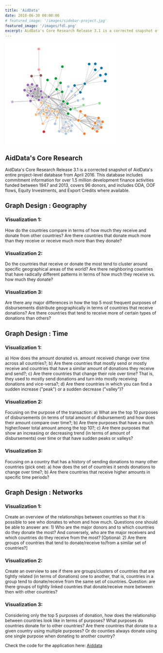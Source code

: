 ```yaml
---
title: 'AidData'
date: 2018-06-30 00:00:00
# featured_image: '/images/sidebar-project.jpg'
featured_image: '/images/fdl.png'
excerpt: AidData's Core Research Release 3.1 is a corrected snapshot of AidData's entire project-level database from April 2016
---
```


![](/images/fdl.png)

## AidData's Core Research

AidData's Core Research Release 3.1 is a corrected snapshot of AidData's entire project-level database from April 2016. This database includes commitment information for over 1.5 million development finance activities funded between 1947 and 2013, covers 96 donors, and includes ODA, OOF flows, Equity Investments, and Export Credits where available.

[](https://www.aiddata.org/data/aiddata-core-research-release-level-1-3-1)

## Graph Design : Geography

### Visualization 1:

How do the countries compare in terms of how much they receive and donate from other countries? Are there countries that donate much more than they receive or receive much more than they donate?

### Visualization 2:

Do the countries that receive or donate the most tend to cluster around specific geographical areas of the world? Are there neighboring countries that have radically different patterns in terms of how much they receive vs. how much they donate?

### Visualization 3:

Are there any major differences in how the top 5 most frequent purposes of disbursements distribute geographically in terms of countries that receive donations? Are there countries that tend to receive more of certain types of donations than others?

## Graph Design : Time

### Visualization 1:

a) How does the amount donated vs. amount received change over time across all countries?; b) Are there countries that mostly send or mostly receive and countries that have a similar amount of donations they receive and send?; c) Are there countries that change their role over time? That is, they used to mostly send donations and turn into mostly receiving donations and vice-versa?; d) Are there countries in which you can find a sudden increase ("peak") or a sudden decrease ("valley")?

### Visualization 2:

Focusing on the purpose of the transaction: a) What are the top 10 purposes of disbursements (in terms of total amount of disbursement) and how does their amount compare over time?; b) Are there purposes that have a much higher/lower total amount among the top 10?; c) Are there purposes that show an increasing or decreasing trend (in terms of amount of disbursements) over time or that have sudden peaks or valleys?

### Visualization 3:

Focusing on a country that has a history of sending donations to many other countries (pick one): a) how does the set of countries it sends donations to change over time?; b) Are there countries that receive higher amounts in specific time periods?

## Graph Design : Networks

### Visualization 1:

Create an overview of the relationships between countries so that it is possible to see who donates to whom and how much. Questions one should be able to answer are: 1) Who are the major donors and to which countries do they donate the most? And conversely, who are the major receivers and which countries do they receive from the most? [Optional: 2) Are there groups of countries that tend to donate/receive to/from a similar set of countries?]

### Visualization 2:

Create an overview to see if there are groups/clusters of countries that are tightly related (in terms of donations) one to another, that is, countries in a group tend to donate/receive from the same set of countries. Question: are there groups of tightly linked countries that donate/receive more between then with other countries?

### Visualization 3:

Considering only the top 5 purposes of donation, how does the relationship between countries look like in terms of purposes? What purposes do countries donate for to other countries? Are there countries that donate to a given country using multiple purposes? Or do counties always donate using one single purpose when donating to another country?

Check the code for the application here: [Aiddata](https://github.com/gandalf1819/Aiddata)